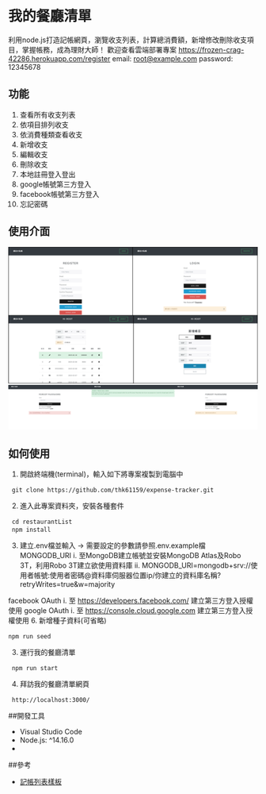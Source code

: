 # 我的餐廳清單
利用node.js打造記帳網頁，瀏覽收支列表，計算總消費額，新增修改刪除收支項目，掌握帳務，成為理財大師！
歡迎查看雲端部署專案
https://frozen-crag-42286.herokuapp.com/register
email: root@example.com
password: 12345678

## 功能
1. 查看所有收支列表
2. 依項目排列收支
3. 依消費種類查看收支
4. 新增收支
5. 編輯收支
6. 刪除收支
7. 本地註冊登入登出
8. google帳號第三方登入
9. facebook帳號第三方登入
10. 忘記密碼


## 使用介面
![alt 使用介面圖示](https://github.com/thk61159/expense-tracker/blob/main/public/pictures/overall.png?raw=true "記帳使用介面")
![alt 使用介面圖示](https://github.com/thk61159/expense-tracker/blob/main/public/pictures/resetPassword.png?raw=true "記帳使用介面")

## 如何使用
1. 開啟終端機(terminal)，輸入如下將專案複製到電腦中
```shell
 git clone https://github.com/thk61159/expense-tracker.git
```
2. 進入此專案資料夾，安裝各種套件
```shell
 cd restaurantList
 npm install
```
3. 建立.env檔並輸入 -> 需要設定的參數請參照.env.example檔
  MONGODB_URI
  i. 至MongoDB建立帳號並安裝MongoDB Atlas及Robo 3T，利用Robo 3T建立欲使用資料庫
  ii. MONGODB_URI=mongodb+srv://使用者帳號:使用者密碼@資料庫伺服器位置ip/你建立的資料庫名稱?retryWrites=true&w=majority
  
  facebook OAuth
  i. 至 https://developers.facebook.com/ 建立第三方登入授權使用
  google OAuth
  i. 至 https://console.cloud.google.com 建立第三方登入授權使用
6. 新增種子資料(可省略)
```shell
npm run seed
```
3. 運行我的餐廳清單
```shell
 npm run start
```
4. 拜訪我的餐廳清單網頁
```shell
 http://localhost:3000/
```

##開發工具
* Visual Studio Code 
* Node.js: ^14.16.0
* 
##參考
* [記帳列表樣板](https://assets-lighthouse.alphacamp.co/uploads/image/file/17368/ExportedContentImage_00.png)

